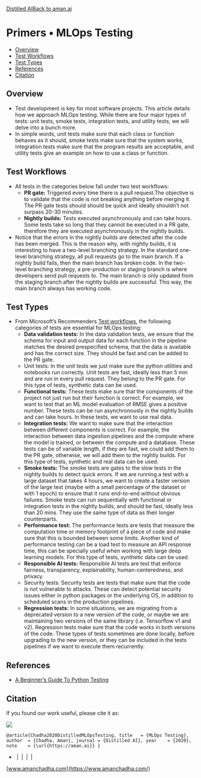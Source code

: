 [Distilled AI](https://aman.ai/primers/ai/)[Back to aman.ai](https://aman.ai/)

# Primers • MLOps Testing

- [Overview](https://aman.ai/primers/ai/mlops-testing/#overview)
- [Test Workflows](https://aman.ai/primers/ai/mlops-testing/#test-workflows)
- [Test Types](https://aman.ai/primers/ai/mlops-testing/#test-types)
- [References](https://aman.ai/primers/ai/mlops-testing/#references)
- [Citation](https://aman.ai/primers/ai/mlops-testing/#citation)

## Overview

- Test development is key for most software projects. This article details how we approach MLOps testing. While there are four major types of tests: unit tests, smoke tests, integration tests, and utility tests, we will delve into a bunch more.
- In simple words, unit tests make sure that each class or function behaves as it should, smoke tests make sure that the system works, integration tests make sure that the program results are acceptable, and utility tests give an example on how to use a class or function.

## Test Workflows

- All tests in the categories below fall under two test workflows:
    - **PR gate:** Triggered every time there is a pull request.The objective is to validate that the code is not breaking anything before merging it. The PR gate tests should should be quick and ideally shouldn’t not surpass 20-30 minutes.
    - **Nightly builds:** Tests executed asynchronously and can take hours. Some tests take so long that they cannot be executed in a PR gate, therefore they are executed asynchronously in the nightly builds.
- Notice that the errors in the nightly builds are detected after the code has been merged. This is the reason why, with nightly builds, it is interesting to have a two-level branching strategy. In the standard one-level branching strategy, all pull requests go to the main branch. If a nightly build fails, then the main branch has broken code. In the two-level branching strategy, a pre-production or staging branch is where developers send pull requests to. The main branch is only updated from the staging branch after the nightly builds are successful. This way, the main branch always has working code.

## Test Types

- From Microsoft’s Recommenders [Test workflows](https://github.com/microsoft/recommenders/tree/main/tests), the following categories of tests are essential for MLOps testing:
    - **Data validation tests:** In the data validation tests, we ensure that the schema for input and output data for each function in the pipeline matches the desired prespecified schema, that the data is available and has the correct size. They should be fast and can be added to the PR gate.
    - Unit tests: In the unit tests we just make sure the python utilities and notebooks run correctly. Unit tests are fast, ideally less than $5 \mathrm{~min}$ and are run in every pull request. They belong to the PR gate. For this type of tests, synthetic data can be used.
    - **Functional tests:** These tests make sure that the components of the project not just run but their function is correct. For example, we want to test that an ML model evaluation of RMSE gives a positive number. These tests can be run asynchronously in the nightly builds and can take hours. In these tests, we want to use real data.
    - **Integration tests:** We want to make sure that the interaction between different components is correct. For example, the interaction between data ingestion pipelines and the compute where the model is trained, or between the compute and a database. These tests can be of variable length, if they are fast, we could add them to the PR gate, otherwise, we will add them to the nightly builds. For this type of tests, synthetic and real data can be used.
    - **Smoke tests:** The smoke tests are gates to the slow tests in the nightly builds to detect quick errors. If we are running a test with a large dataset that takes 4 hours, we want to create a faster version of the large test (maybe with a small percentage of the dataset or with 1 epoch) to ensure that it runs end-to-end without obvious failures. Smoke tests can run sequentially with functional or integration tests in the nightly builds, and should be fast, ideally less than 20 mins. They use the same type of data as their longer counterparts.
    - **Performance test:** The performance tests are tests that measure the computation time or memory footprint of a piece of code and make sure that this is bounded between some limits. Another kind of performance testing can be a load test to measure an API response time, this can be specially useful when working with large deep learning models. For this type of tests, synthetic data can be used.
    - **Responsible Al tests:** Responsible Al tests are test that enforce fairness, transparency, explainability, human-centeredness, and privacy.
    - Security tests: Security tests are tests that make sure that the code is not vulnerable to attacks. These can detect potential security issues either in python packages or the underlying OS, in addition to scheduled scans in the production pipelines.
    - **Regression tests:** In some situations, we are migrating from a deprecated version to a new version of the code, or maybe we are maintaining two versions of the same library (i.e. Tensorflow v1 and v2). Regression tests make sure that the code works in both versions of the code. These types of tests sometimes are done locally, before upgrading to the new version, or they can be included in the tests pipelines if we want to execute them recurrently.

## References

- [A Beginner’s Guide To Python Testing](https://miguelgfierro.com/blog/2018/a-beginners-guide-to-python-testing/)

## Citation

If you found our work useful, please cite it as:

![](https://aman.ai/images/copy.png)

`@article{Chadha2020DistilledMLOpsTesting, title   = {MLOps Testing}, author  = {Chadha, Aman}, journal = {Distilled AI}, year    = {2020}, note    = {\url{https://aman.ai}} }`

-  [](https://github.com/amanchadha)|  [](https://citations.amanchadha.com/)|  [](https://twitter.com/i_amanchadha)|  [](mailto:hi@aman.ai)| 

[www.amanchadha.com](https://www.amanchadha.com/)